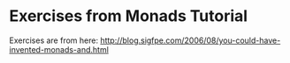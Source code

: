 Exercises from Monads Tutorial
====================
Exercises are from here: http://blog.sigfpe.com/2006/08/you-could-have-invented-monads-and.html

